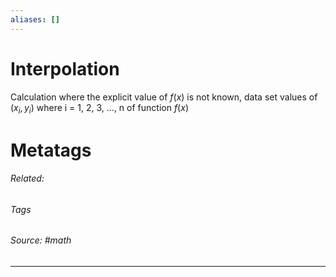 ```yaml
---
aliases: []
---
```

# Interpolation
Calculation where the explicit value of $f(x)$ is not known, data set values of $(x_i, y_i)$ where i = 1, 2, 3, ..., n of function $f(x)$ 











# Metatags
###### Related: 
###### Tags 
###### Source: #math

---